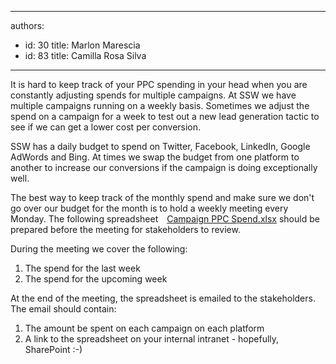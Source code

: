 

---
authors:
  - id: 30
    title: Marlon Marescia
  - id: 83
    title: Camilla Rosa Silva
---




<span class='intro'> <p>It is hard to keep track of your PPC spending in your head when you are constantly adjusting spends for multiple campaigns. At SSW we have multiple campaigns running on a weekly basis. Sometimes we adjust the spend on a campaign for a week to test out a new lead generation tactic to see if we can get a lower cost per conversion.<br></p> </span>

<p>SSW has a daily budget to spend on Twitter, Facebook, LinkedIn, Google AdWords and Bing. At times we swap the budget from one platform to another to increase our conversions if the campaign is doing exceptionally well.<br></p><p>The best way to keep track of the monthly spend and make sure we don't go over our budget for the month is to hold a weekly meeting every Monday. The following spreadsheet&#160;<a href="/AnalyticsReports/Campaign%20PPC%20Spend.xlsx"><img class="ms-asset-icon ms-rtePosition-4" src="/_layouts/15/images/icxlsx.png" alt="" style="margin&#58;5px;" />Campaign PPC Spend.xlsx</a>&#160;should be prepared before the meeting for stakeholders to review.</p><p>During the meeting we cover the following&#58;</p><ol><li>The spend for the last week<br></li><li>The spend for the upcoming week</li></ol><p>At the end of the meeting, the spreadsheet is emailed to the stakeholders. The email should contain&#58;</p><ol><li>The amount be spent on each campaign on each platform</li><li>A link to the spreadsheet on your internal intranet&#160;-&#160;hopefully, SharePoint &#58;-)​<br></li></ol><p>&#160;</p>


